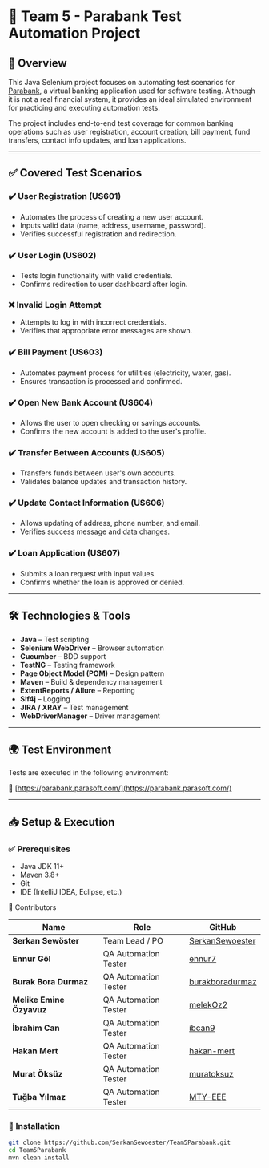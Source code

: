 # 🚀 Team 5 - Parabank Test Automation Project

## 📌 Overview

This Java Selenium project focuses on automating test scenarios for [Parabank](https://parabank.parasoft.com/), a virtual banking application used for software testing. Although it is not a real financial system, it provides an ideal simulated environment for practicing and executing automation tests.

The project includes end-to-end test coverage for common banking operations such as user registration, account creation, bill payment, fund transfers, contact info updates, and loan applications.

---

## ✅ Covered Test Scenarios

### ✔️ User Registration (US601)
- Automates the process of creating a new user account.
- Inputs valid data (name, address, username, password).
- Verifies successful registration and redirection.

### ✔️ User Login (US602)
- Tests login functionality with valid credentials.
- Confirms redirection to user dashboard after login.

### ❌ Invalid Login Attempt
- Attempts to log in with incorrect credentials.
- Verifies that appropriate error messages are shown.

### ✔️ Bill Payment (US603)
- Automates payment process for utilities (electricity, water, gas).
- Ensures transaction is processed and confirmed.

### ✔️ Open New Bank Account (US604)
- Allows the user to open checking or savings accounts.
- Confirms the new account is added to the user's profile.

### ✔️ Transfer Between Accounts (US605)
- Transfers funds between user's own accounts.
- Validates balance updates and transaction history.

### ✔️ Update Contact Information (US606)
- Allows updating of address, phone number, and email.
- Verifies success message and data changes.

### ✔️ Loan Application (US607)
- Submits a loan request with input values.
- Confirms whether the loan is approved or denied.

---

## 🛠 Technologies & Tools

- **Java** – Test scripting  
- **Selenium WebDriver** – Browser automation  
- **Cucumber** – BDD support  
- **TestNG** – Testing framework  
- **Page Object Model (POM)** – Design pattern  
- **Maven** – Build & dependency management  
- **ExtentReports / Allure** – Reporting  
- **Slf4j** – Logging  
- **JIRA / XRAY** – Test management  
- **WebDriverManager** – Driver management  

---

## 🌍 Test Environment

Tests are executed in the following environment:

🔗 [https://parabank.parasoft.com/](https://parabank.parasoft.com/)

---

## 📥 Setup & Execution

### ✅ Prerequisites

- Java JDK 11+
- Maven 3.8+
- Git
- IDE (IntelliJ IDEA, Eclipse, etc.)


🤝 Contributors

| Name                     | Role                 | GitHub                                                |
|--------------------------|----------------------|--------------------------------------------------------|
| **Serkan Sewöster**      | Team Lead / PO       | [SerkanSewoester](https://github.com/SerkanSewoester) |
| **Ennur Göl**            | QA Automation Tester | [ennur7](https://github.com/ennur7)                   |
| **Burak Bora Durmaz**    | QA Automation Tester | [burakboradurmaz](https://github.com/burakboradurmaz) |
| **Melike Emine Özyavuz** | QA Automation Tester | [melekOz2](https://github.com/melekOz2)               |
| **İbrahim Can**          | QA Automation Tester | [ibcan9](https://github.com/ibcan9)                   |
| **Hakan Mert**           | QA Automation Tester | [hakan-mert](https://github.com/hakan-mert)           |
| **Murat Öksüz**          | QA Automation Tester | [muratoksuz](https://github.com/muratoksuz)           |
| **Tuğba Yılmaz**         | QA Automation Tester | [MTY-EEE](https://github.com/MTY-EEE)                 |

### 🔧 Installation

```bash
git clone https://github.com/SerkanSewoester/Team5Parabank.git
cd Team5Parabank
mvn clean install




